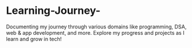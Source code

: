 # Learning-Journey-
Documenting my journey through various domains like programming, DSA, web &amp; app development, and more. Explore my progress and projects as I learn and grow in tech!
